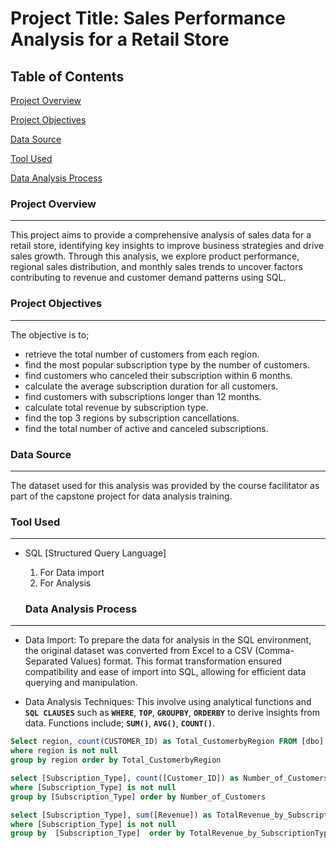 # Project Title: Sales Performance Analysis for a Retail Store

## Table of Contents
[Project Overview](#project-overview)

[Project Objectives](#project-objectives)

[Data Source](#data-source)

[Tool Used](#tool-used)

[Data Analysis Process](#data-analysis-process)


### Project Overview
---
This project aims to provide a comprehensive analysis of sales data for a retail store, identifying key insights to improve business strategies and drive sales growth. Through this analysis, we explore product performance, regional sales distribution, and monthly sales trends to uncover factors contributing to revenue and customer demand patterns using SQL.

### Project Objectives
---
The objective is to;

- retrieve the total number of customers from each region.
- find the most popular subscription type by the number of customers.
- find customers who canceled their subscription within 6 months.
- calculate the average subscription duration for all customers.
- find customers with subscriptions longer than 12 months.
- calculate total revenue by subscription type.
- find the top 3 regions by subscription cancellations.
- find the total number of active and canceled subscriptions.

### Data Source
---
The dataset used for this analysis was provided by the course facilitator as part of the capstone project for data analysis training.

### Tool Used
---
- SQL [Structured Query Language]
  1. For Data import 
  2. For Analysis

  ###  Data Analysis Process
---

- Data Import:
  To prepare the data for analysis in the SQL environment, the original dataset was converted from Excel to a CSV (Comma-Separated Values) format. This format transformation ensured compatibility and ease of import into SQL, allowing for efficient data querying and manipulation.
  
- Data Analysis Techniques: This involve using analytical functions and **`SQL CLAUSES`** such as **`WHERE`**, **`TOP`**, **`GROUPBY`**, **`ORDERBY`** to derive insights from data. Functions include;
  **`SUM()`**, **`AVG()`**,  **`COUNT()`**.

```SQL
Select region, count(CUSTOMER_ID) as Total_CustomerbyRegion FROM [dbo].[LITA Capstone Dataset (1) CSV 2]
where region is not null
group by region order by Total_CustomerbyRegion 

select [Subscription_Type], count([Customer_ID]) as Number_of_Customers from [dbo].[LITA Capstone Dataset (1) CSV 2]
where [Subscription_Type] is not null
group by [Subscription_Type] order by Number_of_Customers

select [Subscription_Type], sum([Revenue]) as TotalRevenue_by_SubscriptionType from [dbo].[LITA Capstone Dataset (1) CSV 2]
where [Subscription_Type] is not null
group by  [Subscription_Type]  order by TotalRevenue_by_SubscriptionType



```




